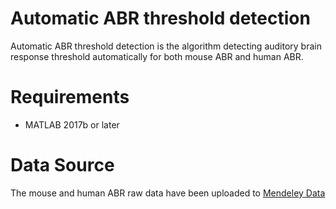 # Automatic ABR threshold detection
Automatic ABR threshold detection is the algorithm detecting auditory brain response threshold automatically for both mouse ABR and human ABR. 

# Requirements
* MATLAB 2017b or later

# Data Source
The mouse and human ABR raw data have been uploaded to [Mendeley Data](http://dx.doi.org/10.17632/4yb9772dff.1)
